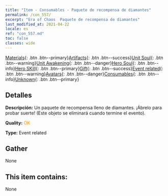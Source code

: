 ```yaml
---
title: "Item - Consumables - Paquete de recompensa de diamantes"
permalink: /con_557/
excerpt: "Era of Chaos  Paquete de recompensa de diamantes"
last_modified_at: 2021-04-22
locale: es
ref: "con_557.md"
toc: false
classes: wide
---
```

 [Materials](/ItemsES/){: .btn .btn--primary}[Artifacts](/ItemsES/Artifacts/){: .btn .btn--success}[Unit Soul](/ItemsES/UnitSoul/){: .btn .btn--warning}[Unit Awakening](/ItemsES/UnitAwakening/){: .btn .btn--danger}[Hero Soul](/ItemsES/HeroSoul/){: .btn .btn--info}[Hero SKill](/ItemsES/HeroSkill/){: .btn .btn--primary}[Gift](/ItemsES/Gift/){: .btn .btn--success}[Event related](/ItemsES/Events/){: .btn .btn--warning}[Avatars](/ItemsES/Avatars/){: .btn .btn--danger}[Consumables](/ItemsES/Consumables/){: .btn .btn--info}[Unknown](/ItemsES/Unknown/){: .btn .btn--primary}

## Detalles
 **Descripción:** Un paquete de recompensa lleno de diamantes. ¡Ábrelo para probar suerte! (Este objeto se eliminará cuando termine el evento).

 **Quality:** <span style="color: #FF8C00">OK</span>

 **Type:** Event related

## Gather

  None

## This item contains:

  None

